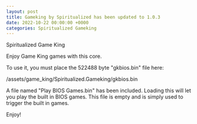 ```yaml
---
layout: post
title: Gameking by Spiritualized has been updated to 1.0.3
date: 2022-10-22 00:00:00 +0000
categories: Spiritualized Gameking
---
```

Spiritualized Game King

Enjoy Game King games with this core. 

To use it, you must place the 522488 byte "gkbios.bin" file here:

/assets/game_king/Spiritualized.Gameking/gkbios.bin

A file named "Play BIOS Games.bin" has been included.  Loading this
will let you play the built in BIOS games.  This file is empty and
is simply used to trigger the built in games.


Enjoy!
